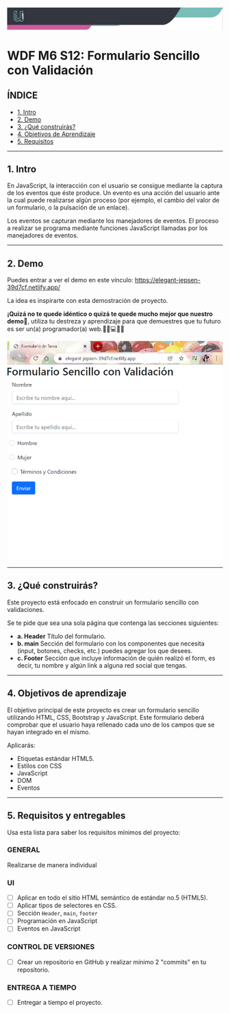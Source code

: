 ![Banner](./imagenes/banner.png)

# WDF M6 S12: Formulario Sencillo con Validación

## **ÍNDICE**

* [1. Intro](#1-intro)
* [2. Demo](#2-demo)
* [3. ¿Qué construirás?](#3-qu%C3%A9-construir%C3%A1s)
* [4. Objetivos de Aprendizaje](#4-objetivos-de-aprendizaje)
* [5. Requisitos](#5-requisitos-y-entregables)

****

## 1. Intro

En JavaScript, la interacción con el usuario se consigue mediante la captura de los eventos que éste produce. Un evento es una acción del usuario ante la cual puede realizarse algún proceso (por ejemplo, el cambio del valor de un formulario, o la pulsación de un enlace).

Los eventos se capturan mediante los manejadores de eventos. El proceso a realizar se programa mediante funciones JavaScript llamadas por los manejadores de eventos.
****

## 2. Demo

Puedes entrar a ver el demo en este vínculo: https://elegant-jepsen-39d7cf.netlify.app/

La idea es inspirarte con esta demostración de proyecto. 

**¡Quizá no te quede idéntico o quizá te quede mucho mejor que nuestro demo🤩**, utiliza tu destreza y aprendizaje para que demuestres que tu futuro es ser un(a) programador(a) web.👩🏻💻👦🏻

![imagen]("./../demo/demo.png)


****

## 3. ¿Qué construirás?

Este proyecto está enfocado en construir un formulario sencillo con validaciones.

Se te pide que sea una sola página que contenga las secciones siguientes:
  - **a. Header**
    Título del formulario.
  - **b. main**
    Sección del formulario con los componentes que necesita (input, botones, checks, etc.) puedes agregar los que desees. 
  - **c. Footer**
    Sección que incluye información de quién realizó el form, es decir, tu nombre y algún link a alguna red social que tengas.

****

## 4. Objetivos de aprendizaje

El objetivo principal de este proyecto es crear un formulario sencillo utilizando HTML, CSS, Bootstrap y JavaScript. Este formulario deberá comprobar que el usuario haya rellenado cada uno de los campos que se hayan integrado en el mismo.

Aplicarás:

- Etiquetas estándar HTML5.
- Estilos con CSS
- JavaScript
- DOM
- Eventos

****

## 5. Requisitos y entregables

Usa esta lista para saber los requisitos mínimos del proyecto:

### GENERAL

Realizarse de manera individual

### UI
- [ ] Aplicar en todo el sitio HTML semántico de estándar no.5 (HTML5).
- [ ] Aplicar tipos de selectores en CSS.
- [ ] Sección `Header`, `main`, `footer`
- [ ] Programación en JavaScript
- [ ] Eventos en JavaScript

### CONTROL DE VERSIONES
- [ ] Crear un repositorio en GitHub y realizar mínimo 2 "commits" en tu repositorio.

### ENTREGA A TIEMPO
- [ ] Entregar a tiempo el proyecto.
